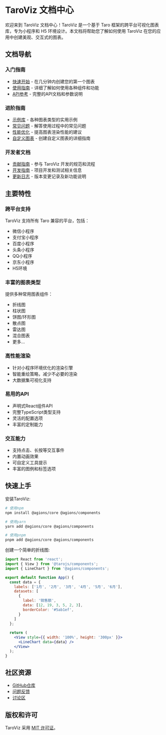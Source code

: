 # TaroViz 文档中心

欢迎来到 TaroViz 文档中心！TaroViz 是一个基于 Taro 框架的跨平台可视化图表库，专为小程序和 H5 环境设计。本文档将帮助您了解如何使用 TaroViz 在您的应用中创建美观、交互式的图表。

## 文档导航

### 入门指南
- [快速开始](./QUICK_START.md) - 在几分钟内创建您的第一个图表
- [使用指南](./USAGE.md) - 详细了解如何使用各种组件和功能
- [API参考](./API.md) - 完整的API文档和参数说明

### 进阶指南
- [示例库](./EXAMPLES.md) - 各种图表类型的实用示例
- [常见问题](./FAQ.md) - 解答使用过程中的常见问题
- [性能优化](./guides/PERFORMANCE.md) - 提高图表渲染性能的建议
- [自定义图表](./guides/CUSTOMIZATION.md) - 创建自定义图表的详细指南

### 开发者文档
- [贡献指南](./CONTRIBUTING.md) - 参与 TaroViz 开发的规范和流程
- [开发指南](./DEVELOPMENT.md) - 项目开发和测试相关信息
- [更新日志](./CHANGELOG.md) - 版本变更记录及新功能说明

## 主要特性

### 跨平台支持
TaroViz 支持所有 Taro 兼容的平台，包括：
- 微信小程序
- 支付宝小程序
- 百度小程序
- 头条小程序
- QQ小程序
- 京东小程序
- H5环境

### 丰富的图表类型
提供多种常用图表组件：
- 折线图
- 柱状图
- 饼图/环形图
- 散点图
- 雷达图
- 混合图表
- 更多...

### 高性能渲染
- 针对小程序环境优化的渲染引擎
- 智能重绘策略，减少不必要的渲染
- 大数据集可视化支持

### 易用的API
- 声明式React组件API
- 完整TypeScript类型支持
- 灵活的配置选项
- 丰富的定制能力

### 交互能力
- 支持点击、长按等交互事件
- 内置动画效果
- 可自定义工具提示
- 丰富的图例和标签选项

## 快速上手

安装TaroViz:

```bash
# 使用npm
npm install @agions/core @agions/components

# 使用yarn
yarn add @agions/core @agions/components

# 使用pnpm
pnpm add @agions/core @agions/components
```

创建一个简单的折线图:

```jsx
import React from 'react';
import { View } from '@tarojs/components';
import { LineChart } from '@agions/components';

export default function App() {
  const data = {
    labels: ['1月', '2月', '3月', '4月', '5月', '6月'],
    datasets: [
      {
        label: '销售额',
        data: [12, 19, 3, 5, 2, 3],
        borderColor: '#5ab1ef',
      }
    ]
  };
  
  return (
    <View style={{ width: '100%', height: '300px' }}>
      <LineChart data={data} />
    </View>
  );
}
```

## 社区资源

- [GitHub仓库](https://github.com/agions/taroviz)
- [问题反馈](https://github.com/agions/taroviz/issues)
- [讨论区](https://github.com/agions/taroviz/discussions)

## 版权和许可

TaroViz 采用 [MIT 许可证](https://github.com/agions/taroviz/blob/main/LICENSE)。 